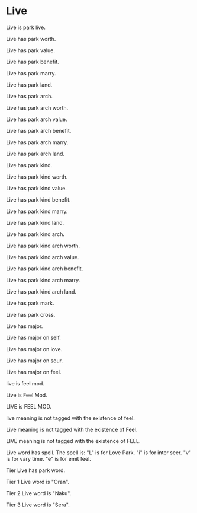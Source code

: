 # Live

Live is park live.

Live has park worth.

Live has park value.

Live has park benefit.

Live has park marry.

Live has park land.

Live has park arch.

Live has park arch worth.

Live has park arch value.

Live has park arch benefit.

Live has park arch marry.

Live has park arch land.

Live has park kind.

Live has park kind worth.

Live has park kind value.

Live has park kind benefit.

Live has park kind marry.

Live has park kind land.

Live has park kind arch.

Live has park kind arch worth.

Live has park kind arch value.

Live has park kind arch benefit.

Live has park kind arch marry.

Live has park kind arch land.

Live has park mark.

Live has park cross.

Live has major.

Live has major on self.

Live has major on love.

Live has major on sour.

Live has major on feel.

live is feel mod.

Live is Feel Mod.

LIVE is FEEL MOD.

live meaning is not tagged with the existence of feel.

Live meaning is not tagged with the existence of Feel.

LIVE meaning is not tagged with the existence of FEEL.

Live word has spell.
The spell is:
"L" is for Love Park.
"i" is for inter seer.
"v" is for vary time.
"e" is for emit feel.

Tier Live has park word.

Tier 1 Live word is "Oran".

Tier 2 Live word is "Naku".

Tier 3 Live word is "Sera".
